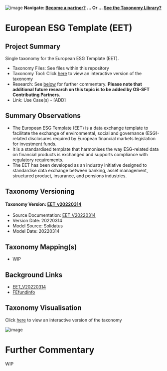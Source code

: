 ![image](https://user-images.githubusercontent.com/112073913/188821900-0c411acf-fbdd-4163-adc9-3ba4e2be78df.png)
**Navigate: [Become a partner?](https://github.com/OS-SFT/06-COLLABORATORS-PARTNERS)**
**... Or ... [See the Taxonomy Library?](https://github.com/orgs/OS-SFT/projects/2)**

# European ESG Template (EET)

## Project Summary

Single taxonomy for the European ESG Template (EET).
- Taxonomy Files: See files within this repository
- Taxonomy Tool: Click [here](https://os-sft.solidatus.com/viewer/share/32PVj95MSqdnaPADE9epQtfi3qdKb8V3) to view an interactive version of the taxonomy
- Research: See [below](https://github.com/OS-SFT/Taxonomy-Mappings-Library/blob/main/Single%20Taxonomies/European%20ESG%20Template%20(EET)/README.md) for further commentary. **Please note that additional future research on this topic is to be added by OS-SFT Contributing Partners.**
- Link: Use Case(s) - [ADD]

## Summary Observations

- The European ESG Template (EET) is a data exchange template to facilitate the exchange of environmental, social and governance (ESG)-related disclosures required by European financial markets legislation for investment funds.
- It is a standardised template that harmonises the way ESG-related data on financial products is exchanged and supports compliance with regulatory requirements.
- The EET has been developed as an industry initiative designed to standardise data exchange between banking, asset management, structured product, insurance, and pensions industries.

## Taxonomy Versioning

#### Taxonomy Version: [EET_v20220314](https://os-sft.solidatus.com/viewer/share/32PVj95MSqdnaPADE9epQtfi3qdKb8V3)
- Source Documentation: [EET_V20220314](https://findatex.eu/)
- Version Date: 20220314
- Model Source: Solidatus
- Model Date: 20220314

## Taxonomy Mapping(s)

- WIP

## Background Links

- [EET_V20220314](https://findatex.eu/)
- [FEfundinfo](https://www.fefundinfo.com/en-gb/)

## Taxonomy Visualisation

Click [here](https://os-sft.solidatus.com/viewer/share/32PVj95MSqdnaPADE9epQtfi3qdKb8V3) to view an interactive version of the taxonomy

![image](https://github.com/OS-SFT/Taxonomy-Mappings-Library/assets/141912078/37df1395-b2f7-4b6f-bb56-845de1cf0757)


# Further Commentary

WIP

